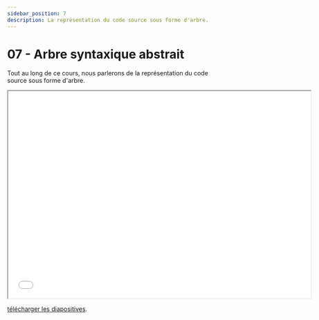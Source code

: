 ```yaml
---
sidebar_position: 7
description: La représentation du code source sous forme d'arbre.
---
```


# 07 - Arbre syntaxique abstrait

Tout au long de ce cours, nous parlerons de la représentation du code source sous forme d'arbre.

<iframe src="/cours/2024/alf_7.pdf" loading="lazy" width="700" height="480">
    Impossible d'afficher le fichier pdf
</iframe>

<a href="/cours/2024/alf_7.pdf">télécharger les diapositives</a>.
